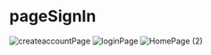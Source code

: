 # pageSignIn
 
![createaccountPage](https://user-images.githubusercontent.com/97417464/164070230-263fda38-355f-4cfa-963e-f00acef134bb.png)
![loginPage](https://user-images.githubusercontent.com/97417464/164070293-6d1f9710-a069-4080-b7aa-d1d5ab344559.png)
![HomePage (2)](https://user-images.githubusercontent.com/97417464/164072090-5c402398-f733-4e89-84b2-433704629dc8.png)
